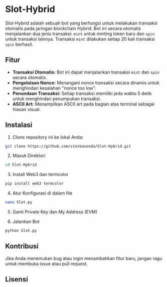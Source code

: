 # Slot-Hybrid

Slot-Hybrid adalah sebuah bot yang berfungsi untuk melakukan transaksi otomatis pada jaringan blockchain Hybrid. Bot ini secara otomatis menjalankan dua jenis transaksi: `mint` untuk minting token baru dan `spin` untuk transaksi lainnya. Transaksi `mint` dilakukan setiap 20 kali transaksi `spin` berhasil.

## Fitur

- **Transaksi Otomatis:** Bot ini dapat menjalankan transaksi `mint` dan `spin` secara otomatis.
- **Pengelolaan Nonce:** Menangani nonce transaksi secara dinamis untuk menghindari kesalahan "nonce too low".
- **Penundaan Transaksi:** Setiap transaksi memiliki jeda waktu 5 detik untuk menghindari penumpukan transaksi.
- **ASCII Art:** Menampilkan ASCII art pada bagian atas terminal sebagai hiasan visual.

## Instalasi

1. Clone repository ini ke lokal Anda:
   
 ```bash
 git clone https://github.com/vinskasenda/Slot-Hybrid.git
```

2. Masuk Direktori

```bash
cd Slot-Hybrid
```
3. Install Web3 dan termcolor

```bash
pip install web3 termcolor
```

4. Atur Konfigurasi di dalam file

```bash
nano Slot.py
```

5. Ganti Private Key dan My Address (EVM)

6. Jalankan Bot

```bash
python Slot.py
```

## Kontribusi
Jika Anda menemukan bug atau ingin menambahkan fitur baru, jangan ragu untuk membuka issue atau pull request.

## Lisensi
